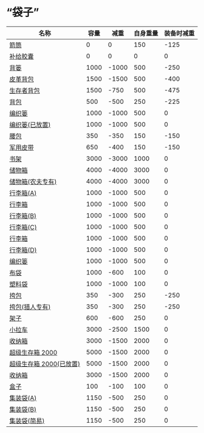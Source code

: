 # “袋子”  
名称  |  容量  |  减重  |  自身重量  |  装备时减重  
----  |  ----  |  ----  |  ----  |  ----  
[箭筒](Quiver.md)  |  0  |  0  |  150  |  -125  
[补给胶囊](TV_SupplyCapsule.md)  |  0  |  0  |  0  |  0  
[背篓](BackpackBasket.md)  |  1000  |  -1000  |  500  |  -250  
[皮革背包](BackpackLeather.md)  |  1500  |  -1500  |  500  |  -400  
[生存者背包](BackpackSurvivalist.md)  |  1500  |  -750  |  500  |  -475  
[背包](BackpackTourist.md)  |  500  |  -500  |  250  |  -225  
[编织篓](Basket.md)  |  1000  |  -1000  |  500  |  0  
[编织篓(已放置)](BasketPlaced.md)  |  1000  |  -1000  |  500  |  0  
[腰包](BeltBag.md)  |  350  |  -350  |  150  |  -150  
[军用皮带](BeltMilitary.md)  |  650  |  -400  |  150  |  -150  
[书架](Bookshelf.md)  |  3000  |  -3000  |  1000  |  0  
[储物箱](Chest.md)  |  4000  |  -4000  |  3000  |  0  
[储物箱(农夫专有)](ChestFarmer.md)  |  4000  |  -4000  |  3000  |  0  
[行李箱(A)](LuggageA.md)  |  1000  |  -1000  |  500  |  0  
[行李箱](LuggageAPlaced.md)  |  1000  |  -1000  |  500  |  0  
[行李箱(B)](LuggageB.md)  |  1000  |  -1000  |  500  |  0  
[行李箱(C)](LuggageC.md)  |  1000  |  -1000  |  500  |  0  
[行李箱](LuggageCPlaced.md)  |  1000  |  -1000  |  500  |  0  
[行李箱(D)](LuggageD.md)  |  1000  |  -1000  |  500  |  0  
[编织篓](LuggagePlacedReference.md)  |  1000  |  -1000  |  500  |  0  
[布袋](Sack.md)  |  1000  |  -600  |  100  |  0  
[塑料袋](SackPlastic.md)  |  1000  |  -1000  |  100  |  0  
[挎包](Satchel.md)  |  350  |  -300  |  250  |  -250  
[挎包(猎人专有)](SatchelHunter.md)  |  350  |  -300  |  250  |  -250  
[架子](Shelf.md)  |  600  |  -600  |  250  |  0  
[小拉车](Travois.md)  |  3000  |  -2500  |  1500  |  0  
[收纳箱](Trunk.md)  |  3000  |  -1500  |  2000  |  0  
[超级生存箱 2000](TrunkPerk.md)  |  5000  |  -1500  |  2000  |  0  
[超级生存箱 2000(已放置)](TrunkPerkPlaced.md)  |  5000  |  -1500  |  2000  |  0  
[收纳箱](TrunkPlaced.md)  |  3000  |  -1500  |  2000  |  0  
[盒子](Box.md)  |  100  |  -100  |  100  |  0  
[集装袋(A)](ContainerBagA.md)  |  1150  |  -500  |  250  |  0  
[集装袋(B)](ContainerBagB.md)  |  1150  |  -500  |  250  |  0  
[集装袋(简易)](ContainerBagEasy.md)  |  1150  |  -500  |  250  |  0  

